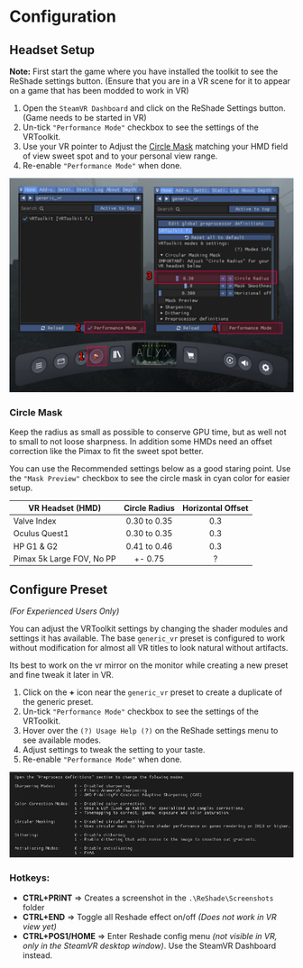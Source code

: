 ﻿---
---

Configuration
=======

## Headset Setup
**Note:** First start the game where you have installed the toolkit to see the ReShade settings button.
(Ensure that you are in a VR scene for it to appear on a game that has been modded to work in VR)

1. Open the `SteamVR Dashboard` and click on the ReShade Settings button. (Game needs to be started in VR)
2. Un-tick `"Performance Mode"` checkbox to see the settings of the VRToolkit.
3. Use your VR pointer to Adjust the [Circle Mask](#circle-mask) matching your HMD field of view sweet spot and to your personal view range.
4. Re-enable `"Performance Mode"` when done.

![HMD Configuration](./assets/images/vrtoolkit_config.jpg "HMD Configuration")

### Circle Mask
Keep the radius as small as possible to conserve GPU time, but as well not to small to not loose sharpness.
In addition some HMDs need an offset correction like the Pimax to fit the sweet spot better.

You can use the Recommended settings below as a good staring point.
Use the `"Mask Preview"` checkbox to see the circle mask in cyan color for easier setup.  

|  VR Headset (HMD)                      | Circle Radius | Horizontal Offset  |
| -------------------------------------- |:-------------:| :-----------------:|
| Valve Index                            |  0.30 to 0.35 | 0.3                |
| Oculus Quest1                          |  0.30 to 0.35 | 0.3                |
| HP G1 & G2                             |  0.41 to 0.46 | 0.3                |
| Pimax 5k Large FOV, No PP              |  +- 0.75      | ?                  |


## Configure Preset 
*(For Experienced Users Only)*

You can adjust the VRToolkit settings by changing the shader modules and settings it has available.
The base `generic_vr` preset is configured to work without modification for almost all VR titles 
to look natural without artifacts. 

Its best to work on the vr mirror on the monitor while creating a new preset and fine tweak it later in VR.

1. Click on the **+** icon near the `generic_vr` preset to create a duplicate of the generic preset.
2. Un-tick `"Performance Mode"` checkbox to see the settings of the VRToolkit.
3. Hover over the `(?) Usage Help (?)` on the ReShade settings menu to see available modes.
4. Adjust settings to tweak the setting to your taste.
5. Re-enable `"Performance Mode"` when done.

![VRToolkit modes](./assets/images/vrtoolkit_modes.png "VRToolkit modes")

### Hotkeys: 

- **CTRL+PRINT** => Creates a screenshot in the `.\ReShade\Screenshots` folder
- **CTRL+END** => Toggle all Reshade effect on/off *(Does not work in VR view yet)*
- **CTRL+POS1/HOME** => Enter Reshade config menu *(not visible in VR, only in the SteamVR desktop window)*.
  Use the SteamVR Dashboard instead.